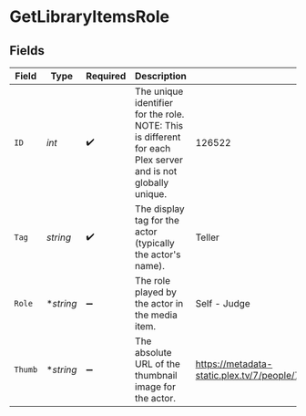 # GetLibraryItemsRole


## Fields

| Field                                                                                                         | Type                                                                                                          | Required                                                                                                      | Description                                                                                                   | Example                                                                                                       |
| ------------------------------------------------------------------------------------------------------------- | ------------------------------------------------------------------------------------------------------------- | ------------------------------------------------------------------------------------------------------------- | ------------------------------------------------------------------------------------------------------------- | ------------------------------------------------------------------------------------------------------------- |
| `ID`                                                                                                          | *int*                                                                                                         | :heavy_check_mark:                                                                                            | The unique identifier for the role.<br/>NOTE: This is different for each Plex server and is not globally unique.<br/> | 126522                                                                                                        |
| `Tag`                                                                                                         | *string*                                                                                                      | :heavy_check_mark:                                                                                            | The display tag for the actor (typically the actor's name).                                                   | Teller                                                                                                        |
| `Role`                                                                                                        | **string*                                                                                                     | :heavy_minus_sign:                                                                                            | The role played by the actor in the media item.                                                               | Self - Judge                                                                                                  |
| `Thumb`                                                                                                       | **string*                                                                                                     | :heavy_minus_sign:                                                                                            | The absolute URL of the thumbnail image for the actor.                                                        | https://metadata-static.plex.tv/7/people/708568fd018d7aa8b1032dcf867747e8.jpg                                 |